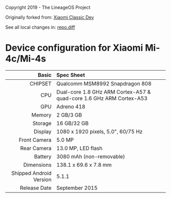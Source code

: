 Copyright 2019 - The LineageOS Project

Originally forked from: [Xiaomi Classic Dev](https://github.com/xiaomi-classic-dev)

See all local changes in: [repo.diff](https://github.com/WJXXBSH/useful_android_scripts/blob/master/repo/repo_16.diff)

Device configuration for Xiaomi Mi-4c/Mi-4s
=====================================

Basic   | Spec Sheet
-------:|:-------------------------
CHIPSET | Qualcomm MSM8992 Snapdragon 808
CPU     | Dual-core 1.8 GHz ARM Cortex-A57 & quad-core 1.6 GHz ARM Cortex-A53
GPU     | Adreno 418
Memory  | 2 GB/3 GB
Storage | 16 GB/32 GB
Display | 1080 x 1920 pixels, 5.0", 60/75 Hz
Front Camera | 5.0 MP
Rear Camera  | 13.0 MP, LED flash
Battery | 3080 mAh (non-removable)
Dimensions | 138.1 x 69.6 x 7.8 mm
Shipped Android Version | 5.1.1
Release Date | September 2015
